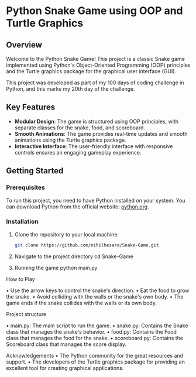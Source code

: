 # Python Snake Game using OOP and Turtle Graphics

## Overview

Welcome to the Python Snake Game! This project is a classic Snake game implemented using Python's Object-Oriented Programming (OOP) principles and the Turtle graphics package for the graphical user interface (GUI).

This project was developed as part of my 100 days of coding challenge in Python, and this marks my 20th day of the challenge.

## Key Features

- **Modular Design**: The game is structured using OOP principles, with separate classes for the snake, food, and scoreboard.
- **Smooth Animations**: The game provides real-time updates and smooth animations using the Turtle graphics package.
- **Interactive Interface**: The user-friendly interface with responsive controls ensures an engaging gameplay experience.

## Getting Started

### Prerequisites

To run this project, you need to have Python installed on your system. You can download Python from the official website: [python.org](https://www.python.org/).

### Installation

1. Clone the repository to your local machine:

   ```bash
   git clone https://github.com/nihilhesara/Snake-Game.git
   
2. Navigate to the project directory
   cd Snake-Game

3. Running the game
   python main.py

How to Play

• Use the arrow keys to control the snake's direction.
• Eat the food to grow the snake.
• Avoid colliding with the walls or the snake's own body.
• The game ends if the snake collides with the walls or its own body.  

Project structure 

• main.py: The main script to run the game.
• snake.py: Contains the Snake class that manages the snake's behavior.
• food.py: Contains the Food class that manages the food for the snake.
• scoreboard.py: Contains the Scoreboard class that manages the score display.

Acknowledgements
• The Python community for the great resources and support.
• The developers of the Turtle graphics package for providing an excellent tool for creating graphical applications.
